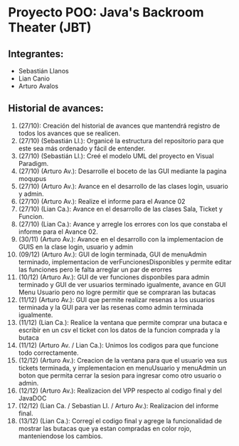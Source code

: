 # Proyecto POO: Java's Backroom Theater (JBT)

## Integrantes:
- Sebastián Llanos
- Lian Canio
- Arturo Avalos

## Historial de avances:
1) (27/10): Creación del historial de avances que mantendrá registro de todos los avances que se realicen.
2) (27/10) (Sebastián Ll.): Organicé la estructura del repositorio para que este sea más ordenado y fácil de entender.
3) (27/10) (Sebastián Ll.): Creé el modelo UML del proyecto en Visual Paradigm.
4) (27/10) (Arturo Av.): Desarrolle el boceto de las GUI mediante la pagina moqupus
5) (27/10) (Arturo Av.): Avance en el desarrollo de las clases login, usuario y admin.
6) (27/10) (Arturo Av.): Realize el informe para el Avance 02
7) (27/10) (Lian Ca.): Avance en el desarrollo de las clases Sala, Ticket y Funcion.
8) (27/10) (Lian Ca.): Avance y arregle los errores con los que constaba el informe para el Avance 02.
9) (30/11) (Arturo Av.): Avance en el desarrollo con la implementacion de GUIS en la clase login, usuario y admin
10) (09/12) (Arturo Av.): GUI de login terminada, GUI de menuAdmin terminado, implementacion de verFuncionesDisponibles y permite editar las funciones pero le falta arreglar un par de erorres
11) (10/12) (Arturo Av.): GUI de ver funciones disponbiles para admin terminado y GUI de ver usuarios terminado igualmente, avance en GUI Menu Usuario pero no logre permitir que se compraran las butacas
12) (11/12) (Arturo Av.): GUI que permite realizar resenas a los usuarios terminada y la GUI para ver las resenas como admin terminada igualmente.
13) (11/12) (Lian Ca.): Realice la ventana que permite comprar una butaca e escribir en un csv el ticket con los datos de la funcion comprada y la butaca
14) (11/12) (Arturo Av. / Lian Ca.): Unimos los codigos para que funcione todo correctamente.
15) (12/12) (Arturo Av.): Creacion de la ventana para que el usuario vea sus tickets terminada, y implementacion en menuUsuario y menuAdmin un boton que permita cerrar la sesion para ingresar como otro usuario o admin.
16) (12/12) (Arturo Av.): Realizacion del VPP respecto al codigo final y del JavaDOC
17) (12/12) (Lian Ca. / Sebastian Ll. / Arturo Av.): Realizacion del informe final.
18) (13/12) (Lian Ca.): Corregí el codigo final y agrege la funcionalidad de mostrar las butacas que ya estan compradas en color rojo, manteniendose los cambios.
